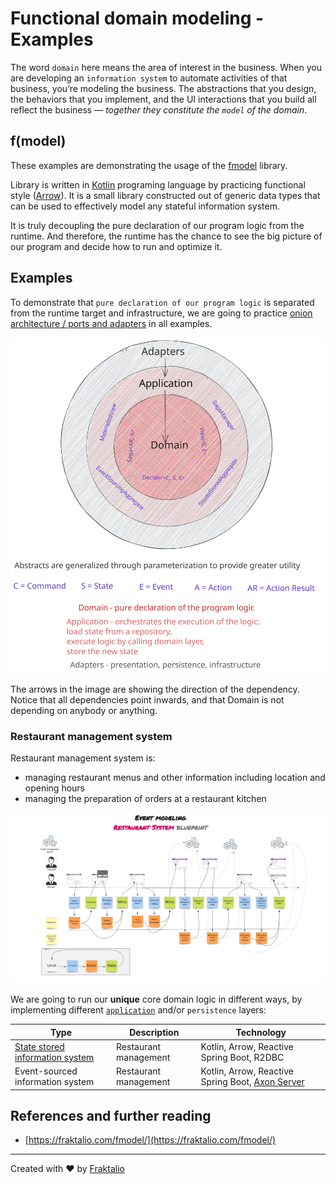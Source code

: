 # Functional domain modeling - Examples

The word `domain` here means the area of interest in the business. When you are developing an `information system` to
automate activities of that business, you’re modeling the business. The abstractions that you design, the behaviors that
you implement, and the UI interactions that you build all reflect the business — *together they constitute the `model`
of the domain*.

## f(model)

These examples are demonstrating the usage of the [fmodel](https://fraktalio.com/fmodel)
library.

Library is written in [Kotlin](https://kotlinlang.org/) programing language by practicing functional
style ([Arrow](https://arrow-kt.io/)). It is a small library constructed out of generic data types that can be used to
effectively model any stateful information system.

It is truly decoupling the pure declaration of our program logic from the runtime. And therefore, the runtime has the
chance to see the big picture of our program and decide how to run and optimize it.

## Examples

To demonstrate that `pure declaration of our program logic` is separated from the runtime target and infrastructure, we
are going to
practice [onion architecture / ports and adapters](https://blog.ploeh.dk/2013/12/03/layers-onions-ports-adapters-its-all-the-same/)
in all examples.

![onion architecture image](.assets/onion.svg)

The arrows in the image are showing the direction of the dependency. Notice that all dependencies point inwards, and
that Domain is not depending on anybody or anything.

### Restaurant management system

Restaurant management system is:

- managing restaurant menus and other information including location and opening hours
- managing the preparation of orders at a restaurant kitchen

![restaurant management - event model](.assets/event-model.jpg)

We are going to run our **unique** core domain logic in different ways, by implementing
different [`application`](application) and/or `persistence` layers:

| Type | Description | Technology |
| --- | --- | --- |
| [State stored information system](application/state-stored-system1) | Restaurant management | Kotlin, Arrow, Reactive Spring Boot, R2DBC |
| Event-sourced information system | Restaurant management| Kotlin, Arrow, Reactive Spring Boot, [Axon Server](https://axoniq.io/product-overview/axon-server) |

## References and further reading

- [https://fraktalio.com/fmodel/](https://fraktalio.com/fmodel/)

---
Created with :heart: by [Fraktalio](https://fraktalio.com/)
